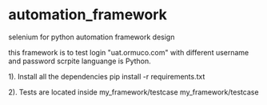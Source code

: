 # automation_framework
selenium for python automation framework design

this framework is to test login  "uat.ormuco.com" with different username and password
scrpite languange is Python.


1). Install all the dependencies
    pip install -r requirements.txt

2). Tests are located inside my_framework/testcase
    my_framework/testcase






